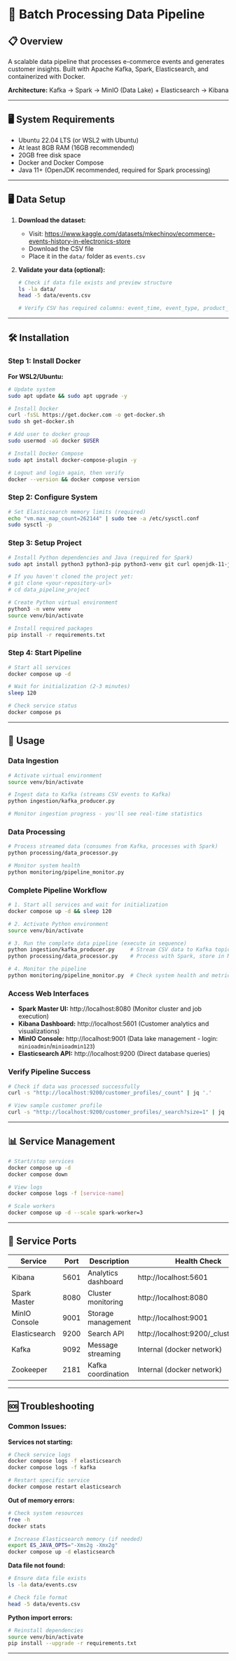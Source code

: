 # 🚀 Batch Processing Data Pipeline

## 📋 Overview
A scalable data pipeline that processes e-commerce events and generates customer insights. Built with Apache Kafka, Spark, Elasticsearch, and containerized with Docker.

**Architecture:** Kafka → Spark → MinIO (Data Lake) + Elasticsearch → Kibana

---

## 🖥️ System Requirements

- Ubuntu 22.04 LTS (or WSL2 with Ubuntu)
- At least 8GB RAM (16GB recommended)  
- 20GB free disk space
- Docker and Docker Compose
- Java 11+ (OpenJDK recommended, required for Spark processing)

---

## 🖥️ Data Setup

1. **Download the dataset:**
   - Visit: https://www.kaggle.com/datasets/mkechinov/ecommerce-events-history-in-electronics-store  
   - Download the CSV file
   - Place it in the `data/` folder as `events.csv`

2. **Validate your data (optional):**
   ```bash
   # Check if data file exists and preview structure
   ls -la data/
   head -5 data/events.csv
   
   # Verify CSV has required columns: event_time, event_type, product_id, price, user_id
   ```

---

## 🛠️ Installation

### Step 1: Install Docker

**For WSL2/Ubuntu:**
```bash
# Update system
sudo apt update && sudo apt upgrade -y

# Install Docker
curl -fsSL https://get.docker.com -o get-docker.sh
sudo sh get-docker.sh

# Add user to docker group
sudo usermod -aG docker $USER

# Install Docker Compose
sudo apt install docker-compose-plugin -y

# Logout and login again, then verify
docker --version && docker compose version
```

### Step 2: Configure System

```bash
# Set Elasticsearch memory limits (required)
echo "vm.max_map_count=262144" | sudo tee -a /etc/sysctl.conf
sudo sysctl -p
```

### Step 3: Setup Project

```bash
# Install Python dependencies and Java (required for Spark)
sudo apt install python3 python3-pip python3-venv git curl openjdk-11-jdk -y

# If you haven't cloned the project yet:
# git clone <your-repository-url>
# cd data_pipeline_project

# Create Python virtual environment
python3 -m venv venv
source venv/bin/activate

# Install required packages
pip install -r requirements.txt
```

### Step 4: Start Pipeline

```bash
# Start all services
docker compose up -d

# Wait for initialization (2-3 minutes)
sleep 120

# Check service status
docker compose ps
```

---

## 🎯 Usage

### Data Ingestion
```bash
# Activate virtual environment
source venv/bin/activate

# Ingest data to Kafka (streams CSV events to Kafka)
python ingestion/kafka_producer.py

# Monitor ingestion progress - you'll see real-time statistics
```

### Data Processing
```bash
# Process streamed data (consumes from Kafka, processes with Spark)
python processing/data_processor.py

# Monitor system health
python monitoring/pipeline_monitor.py
```

### Complete Pipeline Workflow
```bash
# 1. Start all services and wait for initialization
docker compose up -d && sleep 120

# 2. Activate Python environment  
source venv/bin/activate

# 3. Run the complete data pipeline (execute in sequence)
python ingestion/kafka_producer.py     # Stream CSV data to Kafka topics
python processing/data_processor.py    # Process with Spark, store in MinIO + Elasticsearch

# 4. Monitor the pipeline
python monitoring/pipeline_monitor.py  # Check system health and metrics
```

### Access Web Interfaces
- **Spark Master UI:** http://localhost:8080 (Monitor cluster and job execution)
- **Kibana Dashboard:** http://localhost:5601 (Customer analytics and visualizations)
- **MinIO Console:** http://localhost:9001 (Data lake management - login: `minioadmin`/`minioadmin123`)
- **Elasticsearch API:** http://localhost:9200 (Direct database queries)

### Verify Pipeline Success
```bash
# Check if data was processed successfully
curl -s "http://localhost:9200/customer_profiles/_count" | jq '.'

# View sample customer profile
curl -s "http://localhost:9200/customer_profiles/_search?size=1" | jq '.hits.hits[0]._source'
```

---

## 📊 Service Management

```bash
# Start/stop services
docker compose up -d
docker compose down

# View logs
docker compose logs -f [service-name]

# Scale workers
docker compose up -d --scale spark-worker=3
```

---

## 🔧 Service Ports

| Service | Port | Description | Health Check |
|---------|------|-------------|--------------|
| Kibana | 5601 | Analytics dashboard | http://localhost:5601 |
| Spark Master | 8080 | Cluster monitoring | http://localhost:8080 |
| MinIO Console | 9001 | Storage management | http://localhost:9001 |
| Elasticsearch | 9200 | Search API | http://localhost:9200/_cluster/health |
| Kafka | 9092 | Message streaming | Internal (docker network) |
| Zookeeper | 2181 | Kafka coordination | Internal (docker network) |

---

## 🆘 Troubleshooting

### Common Issues:

**Services not starting:**
```bash
# Check service logs
docker compose logs -f elasticsearch
docker compose logs -f kafka

# Restart specific service
docker compose restart elasticsearch
```

**Out of memory errors:**
```bash
# Check system resources
free -h
docker stats

# Increase Elasticsearch memory (if needed)
export ES_JAVA_OPTS="-Xms2g -Xmx2g"
docker compose up -d elasticsearch
```

**Data file not found:**
```bash
# Ensure data file exists
ls -la data/events.csv

# Check file format
head -5 data/events.csv
```

**Python import errors:**
```bash
# Reinstall dependencies
source venv/bin/activate
pip install --upgrade -r requirements.txt
```

---
